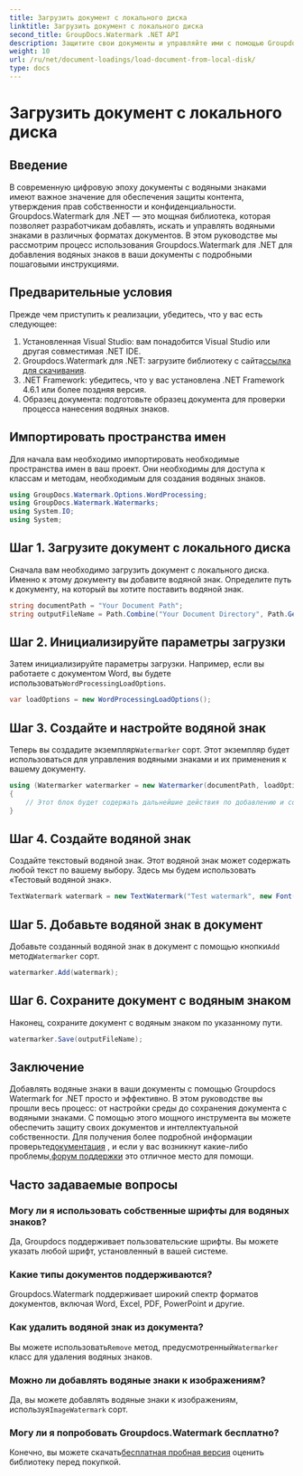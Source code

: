 ```yaml
---
title: Загрузить документ с локального диска
linktitle: Загрузить документ с локального диска
second_title: GroupDocs.Watermark .NET API
description: Защитите свои документы и управляйте ими с помощью Groupdocs. Следуйте нашему подробному руководству, чтобы легко добавлять водяные знаки.
weight: 10
url: /ru/net/document-loadings/load-document-from-local-disk/
type: docs
---
```

# Загрузить документ с локального диска

## Введение
В современную цифровую эпоху документы с водяными знаками имеют важное значение для обеспечения защиты контента, утверждения прав собственности и конфиденциальности. Groupdocs.Watermark для .NET — это мощная библиотека, которая позволяет разработчикам добавлять, искать и управлять водяными знаками в различных форматах документов. В этом руководстве мы рассмотрим процесс использования Groupdocs.Watermark для .NET для добавления водяных знаков в ваши документы с подробными пошаговыми инструкциями.
## Предварительные условия
Прежде чем приступить к реализации, убедитесь, что у вас есть следующее:
1. Установленная Visual Studio: вам понадобится Visual Studio или другая совместимая .NET IDE.
2.  Groupdocs.Watermark для .NET: загрузите библиотеку с сайта[ссылка для скачивания](https://releases.groupdocs.com/Watermark/net/).
3. .NET Framework: убедитесь, что у вас установлена .NET Framework 4.6.1 или более поздняя версия.
4. Образец документа: подготовьте образец документа для проверки процесса нанесения водяных знаков.
## Импортировать пространства имен
Для начала вам необходимо импортировать необходимые пространства имен в ваш проект. Они необходимы для доступа к классам и методам, необходимым для создания водяных знаков.
```csharp
using GroupDocs.Watermark.Options.WordProcessing;
using GroupDocs.Watermark.Watermarks;
using System.IO;
using System;
```
## Шаг 1. Загрузите документ с локального диска
Сначала вам необходимо загрузить документ с локального диска. Именно к этому документу вы добавите водяной знак.
Определите путь к документу, на который вы хотите поставить водяной знак.
```csharp
string documentPath = "Your Document Path";
string outputFileName = Path.Combine("Your Document Directory", Path.GetFileName(documentPath));
```
## Шаг 2. Инициализируйте параметры загрузки
 Затем инициализируйте параметры загрузки. Например, если вы работаете с документом Word, вы будете использовать`WordProcessingLoadOptions`.
```csharp
var loadOptions = new WordProcessingLoadOptions();
```
## Шаг 3. Создайте и настройте водяной знак
 Теперь вы создадите экземпляр`Watermarker` сорт. Этот экземпляр будет использоваться для управления водяными знаками и их применения к вашему документу.
```csharp
using (Watermarker watermarker = new Watermarker(documentPath, loadOptions))
{
    // Этот блок будет содержать дальнейшие действия по добавлению и сохранению водяного знака.
}
```
## Шаг 4. Создайте водяной знак
Создайте текстовый водяной знак. Этот водяной знак может содержать любой текст по вашему выбору. Здесь мы будем использовать «Тестовый водяной знак».
```csharp
TextWatermark watermark = new TextWatermark("Test watermark", new Font("Arial", 12));
```
## Шаг 5. Добавьте водяной знак в документ
Добавьте созданный водяной знак в документ с помощью кнопки`Add` метод`Watermarker` сорт.
```csharp
watermarker.Add(watermark);
```
## Шаг 6. Сохраните документ с водяным знаком
Наконец, сохраните документ с водяным знаком по указанному пути.
```csharp
watermarker.Save(outputFileName);
```

## Заключение
Добавлять водяные знаки в ваши документы с помощью Groupdocs Watermark for .NET просто и эффективно. В этом руководстве вы прошли весь процесс: от настройки среды до сохранения документа с водяными знаками. С помощью этого мощного инструмента вы можете обеспечить защиту своих документов и интеллектуальной собственности. 
 Для получения более подробной информации проверьте[документация](https://tutorials.groupdocs.com/Watermark/net/) , и если у вас возникнут какие-либо проблемы,[форум поддержки](https://forum.groupdocs.com/c/watermark/19) это отличное место для помощи. 
## Часто задаваемые вопросы
### Могу ли я использовать собственные шрифты для водяных знаков?
Да, Groupdocs поддерживает пользовательские шрифты. Вы можете указать любой шрифт, установленный в вашей системе.
### Какие типы документов поддерживаются?
Groupdocs.Watermark поддерживает широкий спектр форматов документов, включая Word, Excel, PDF, PowerPoint и другие.
### Как удалить водяной знак из документа?
 Вы можете использовать`Remove` метод, предусмотренный`Watermarker` класс для удаления водяных знаков.
### Можно ли добавлять водяные знаки к изображениям?
 Да, вы можете добавлять водяные знаки к изображениям, используя`ImageWatermark` сорт.
### Могу ли я попробовать Groupdocs.Watermark бесплатно?
 Конечно, вы можете скачать[бесплатная пробная версия](https://releases.groupdocs.com/) оценить библиотеку перед покупкой.